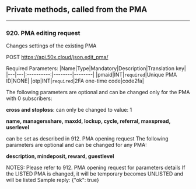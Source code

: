 ## Private methods, called from the PMA

---
### 920. PMA editing request
Changes settings of the existing PMA

POST https://api.50x.cloud/json.edit_pma/

Required Parameters:
|Name|Type|Mandatory|Description|Translation key|
|---|---|:----------:|--------|--------|
|pmaid|INT|`required`|Unique PMA ID|NONE|
|otp|INT|`required`|2FA one-time code|code2fa|

The following parameters are optional and can be changed only for the PMA with 0 subscribers: 

**cross and stoploss**: can only be changed to value: 1

**name, managersshare, maxdd, lockup, cycle, referral, maxspread, userlevel**

can be set as described in 912. PMA opening request
The following parameters are optional and can be changed for any PMA: 

**description, mindeposit, reward, guestlevel**

NOTES: 
Please refer to 912. PMA opening request for parameters details
If the LISTED PMA is changed, it will be temporary becomes UNLISTED and will be listed
Sample reply:
{"ok": true}